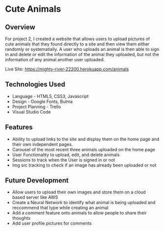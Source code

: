 # Cute Animals


## Overview
For project 2, I created a website that allows users to upload pictures of cute animals that they found directly to a site and then view them either randomly or systematially. A user who uploads an animal is then able to sign in and delete or edit the information of the animal they uploaded, but not the information of any animal another user uploaded.

Live Site: https://mighty-river-22200.herokuapp.com/animals

## Technologies Used
- Language - HTML5, CSS3, Javascript
- Design - Google Fonts, Bulma
- Project Planning - Trello
- Visual Studio Code

## Features
- Ability to upload links to the site and display them on the home page and their own independent pages.
- Carousel of the most recent three animals uploaded on the home page
- User Functionality to upload, edit, and delete animals
- Sessions to track when the User is signed in or not
- Img src tracking to check if an image has already been uploaded or not

## Future Development
- Allow users to upload their own images and store them on a cloud based server like AWS
- Create a Neural Network to identify what animal is being uploaded and reccommend that type while creating an animal
- Add a comment feature onto animals to allow people to share their thoughts
- Add user profile pictures for comments
